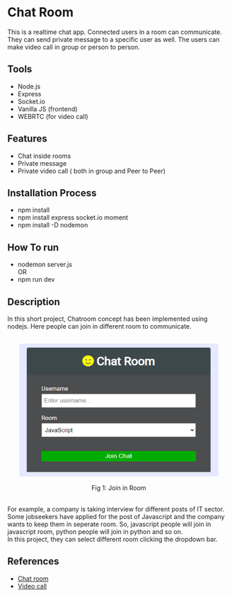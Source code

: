 # Chat Room

This is a realtime chat app. Connected users in a room can communicate. They can send private message to a specific user as well. The users can make video call in group or person to person.

## Tools
- Node.js 
- Express 
- Socket.io 
- Vanilla JS (frontend)
- WEBRTC (for video call)

## Features
- Chat inside rooms
- Private message 
- Private video call ( both in group and Peer to Peer)

## Installation Process

- npm install
- npm install express socket.io moment 
- npm install -D nodemon 

## How To run

- nodemon server.js <br>
OR <br>
- npm run dev <br>

## Description

In this short project, Chatroom concept has been implemented using nodejs. Here people can join in different room to communicate. 
<br><br>
<p align="center"><img src="https://github.com/tanjina-3ni/Node-JS-Projects/blob/main/Real-Time-Chat-Room/Images/Screenshot%20(9).png" alt="cplusplus" width="450" height="300"/></p>
<p align="center">Fig 1: Join in Room</p> <br>
For example, a company is taking interview for different posts of IT sector. Some jobseekers have applied for the post of Javascript and the company wants to keep them in seperate room. So, javascript people will join in javascript room, python people will join in python and so on. <br>
In this project, they can select different room clicking the dropdown bar.

## References

- [Chat room](https://github.com/bradtraversy/chatcord)
- [Video call](https://github.com/amirsanni/Video-Call-App-NodeJS)
